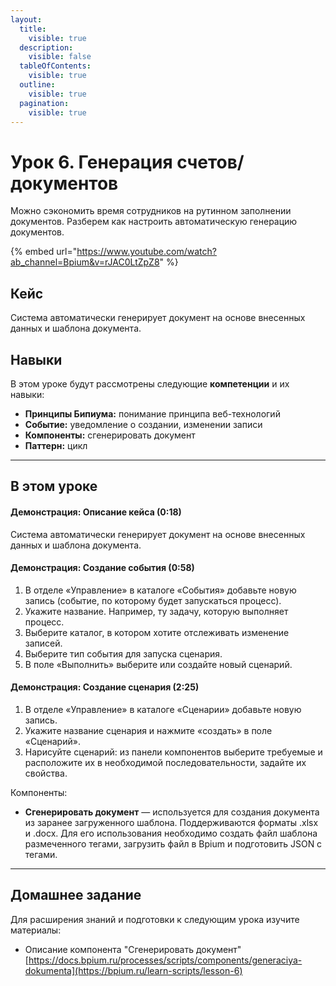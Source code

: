 ```yaml
---
layout:
  title:
    visible: true
  description:
    visible: false
  tableOfContents:
    visible: true
  outline:
    visible: true
  pagination:
    visible: true
---
```


# Урок 6. Генерация счетов/документов

Можно сэкономить время сотрудников на рутинном заполнении документов. Разберем как настроить автоматическую генерацию документов.

{% embed url="https://www.youtube.com/watch?ab_channel=Bpium&v=rJAC0LtZpZ8" %}

## Кейс

Система автоматически генерирует документ на основе внесенных данных и шаблона документа.

## Навыки

В этом уроке будут рассмотрены следующие **компетенции** и их навыки:

* **Принципы Бипиума:** понимание принципа веб-технологий
* **Событие:** уведомление о создании, изменении записи
* **Компоненты:** сгенерировать документ
* **Паттерн:** цикл

***

## В этом уроке

#### **Демонстрация: Описание кейса (0:18)**

Система автоматически генерирует документ на основе внесенных данных и шаблона документа.

#### **Демонстрация: Создание события (0:58)**

1. В отделе «Управление» в каталоге «События» добавьте новую запись (событие, по которому будет запускаться процесс).
2. Укажите название. Например, ту задачу, которую выполняет процесс.
3. Выберите каталог, в котором хотите отслеживать изменение записей.
4. Выберите тип события для запуска сценария.&#x20;
5. В поле «Выполнить» выберите или создайте новый сценарий.

#### **Демонстрация: Создание сценария (2:25)**

1. В отделе «Управление» в каталоге «Сценарии» добавьте новую запись.
2. Укажите название сценария и нажмите «создать» в поле «Сценарий».
3. Нарисуйте сценарий: из панели компонентов выберите требуемые и расположите их в необходимой последовательности, задайте их свойства.

Компоненты:

* **Сгенерировать документ** — используется для создания документа из заранее загруженного шаблона. Поддерживаются форматы .xlsx и .docx. Для его использования необходимо создать файл шаблона размеченного тегами, загрузить файл в Bpium и подготовить JSON с тегами.

***

## Домашнее задание

Для расширения знаний и подготовки к следующим урока изучите материалы:

* Описание компонента "Сгенерировать документ"\
  [https://docs.bpium.ru/processes/scripts/components/generaciya-dokumenta](https://bpium.ru/learn-scripts/lesson-6)
